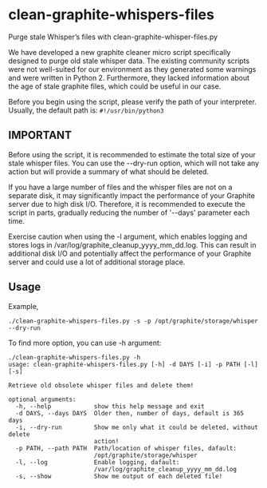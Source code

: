 # clean-graphite-whispers-files
Purge stale Whisper’s files with clean-graphite-whisper-files.py

We have developed a new graphite cleaner micro script specifically designed to purge old stale whisper data. The existing community scripts were not well-suited for our environment as they generated some warnings and were written in Python 2. Furthermore, they lacked information about the age of stale graphite files, which could be useful in our case.

Before you begin using the script, please verify the path of your interpreter. Usually, the default path is: `#!/usr/bin/python3`

## IMPORTANT


Before using the script, it is recommended to estimate the total size of your stale whisper files. You can use the --dry-run option, which will not take any action but will provide a summary of what should be deleted.

If you have a large number of files and the whisper files are not on a separate disk, it may significantly impact the performance of your Graphite server due to high disk I/O. Therefore, it is recommended to execute the script in parts, gradually reducing the number of '--days' parameter each time.

Exercise caution when using the -l argument, which enables logging and stores logs in /var/log/graphite_cleanup_yyyy_mm_dd.log. This can result in additional disk I/O and potentially affect the performance of your Graphite server and could use a lot of additional storage place.


## Usage

Example,

`./clean-graphite-whispers-files.py -s -p /opt/graphite/storage/whisper --dry-run`

To find more option, you can use -h argument:

```
./clean-graphite-whispers-files.py -h
usage: clean-graphite-whispers-files.py [-h] -d DAYS [-i] -p PATH [-l] [-s]

Retrieve old obsolete whisper files and delete them!

optional arguments:
  -h, --help            show this help message and exit
  -d DAYS, --days DAYS  Older then, number of days, default is 365 days
  -i, --dry-run         Show me only what it could be deleted, without delete
                        action!
  -p PATH, --path PATH  Path/location of whisper files, dafault:
                        /opt/graphite/storage/whisper
  -l, --log             Enable logging, dafault:
                        /var/log/graphite_cleanup_yyyy_mm_dd.log
  -s, --show            Show me output of each deleted file!
```